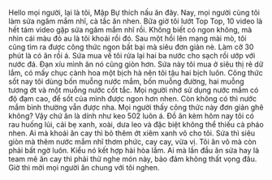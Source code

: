 Hello mọi người, lại là tôi, Mập Bự thích nấu ăn đây. Nay, mọi người cùng tôi làm sứa ngâm mắm nhĩ, cà tắc ăn nhen. Bữa giờ tôi lướt Top Top, 10 video là hết tám video gặp sứa ngâm mắm nhĩ rồi. Không biết có ngon không, mà nhìn cái màu đỏ au là tôi khoái rồi đó. Sau một hồi lên mạng mài mò, tôi cũng tìm ra được công thức ngon bất bại mà siêu đơn giản nè. Làm cỡ 30 phút là có ăn rồi á. Sứa mua về tôi rửa lại hai ba nước cho sạch rồi ướp với nước đá. Đạn xíu mình ăn nó cũng giòn hơn. Sứa này tôi mua ở siêu thị rẻ dữ lắm, có mấy chục cành hoa một bịch hà nên tôi tậu hai bịch luôn. Công thức sốt nay tôi dùng bốn muỗng nước mắm, bốn muỗng đường, hai muỗng tương ớt và một muỗng nước cốt tắc. Mọi người nhớ sử dụng nước mắm có độ đạm cao, để sốt của mình được ngon hơn nhen. Còn không có thì nước mắm bình thường vẫn được nha. Mọi người thấy công thức này đơn giản ghê không? Vậy chứ ăn là dính như keo 502 luôn á. Đồ ăn kèm hôm nay tôi có rau huống lủi, cải bẹ xanh, xoài, dưa leo và đặc biệt không thể thiếu cà pháo nhen. Ai mà khoái ăn cay thì bỏ thêm ớt xiêm xanh vô cho tôi. Sứa thì siêu giòn mà thêm nước mắm nhĩ thơm phức, cay cay, vừa vị. Tôi ăn vô mà còn phải bất ngờ luôn. Kiểu nó kết hợp hài hòa lắm. Ai mà lần đầu ăn sứa hay là team mê ăn cay thì phải thử nghe món này, bảo đảm không thất vọng đâu. Giờ thì mời mọi người ăn chung với tôi nghen.
